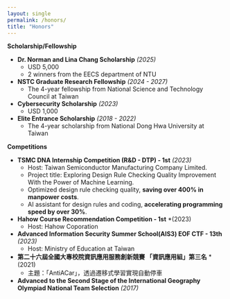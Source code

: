 ```yaml
---
layout: single
permalink: /honors/
title: "Honors"
---
```


<!-- * **AI for Cyber Security Scholarship** *(2025)*
    * USD 5,000
    * 1 winner from Denmark Government -->
<!-- * **Pan Wen Yuan Scholarship** *(2024)*
    * USD 1,500
    * 3 winners from NTU -->

**Scholarship/Fellowship**
* **Dr. Norman and Lina Chang Scholarship** *(2025)*
    * USD 5,000
    * 2 winners from the EECS department of NTU
* **NSTC Graduate Research Fellowship** *(2024 - 2027)*
    * The 4-year fellowship from National Science and Technology Council at Taiwan
* **Cybersecurity Scholarship** *(2023)*
    * USD 1,000
* **Elite Entrance Scholarship** *(2018 - 2022)*
    * The 4-year scholarship from National Dong Hwa University at Taiwan

**Competitions**
* **TSMC DNA Internship Competition (R&D - DTP) - 1st** *(2023)*
    * Host: Taiwan Semiconductor Manufacturing Company Limited.
    * Project title: Exploring Design Rule Checking Quality Improvement With the Power of Machine Learning.
    * Optimized design rule checking quality, **saving over 400% in manpower costs**.
    * AI assistant for design rules and coding, **accelerating programming speed by over 30%**.
* **Hahow Course Recommendation Competition - 1st** *(2023)
    * Host: Hahow Coporation
* **Advanced Information Security Summer School(AIS3) EOF CTF - 13th** *(2023)*
    * Host: Ministry of Education at Taiwan
* **第二十六屆全國大專校院資訊應用服務創新競賽 「資訊應用組」第三名** *(2021)
    * 主題：「AntiACar」，透過遷移式學習實現自動停車
* **Advanced to the Second Stage of the International Geography Olympiad National Team Selection**  *(2017)*

